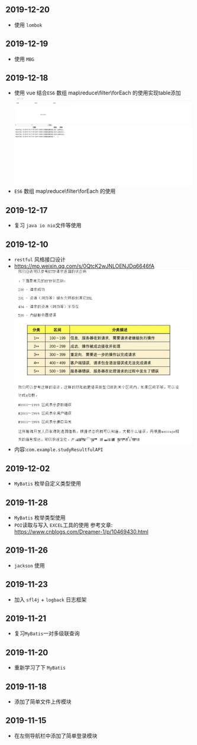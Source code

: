 ## 2019-12-20
- 使用 `lombok`
## 2019-12-19
- 使用 `MBG`
## 2019-12-18
- 使用 vue 结合`ES6` 数组 map\reduce\filter\forEach 的使用实现table添加
![result](./image/Snipaste_2019-12-18_14-23-45.png "binaryTree")
- `ES6` 数组 map\reduce\filter\forEach 的使用
## 2019-12-17
- 复习 `java io nio`文件等使用
## 2019-12-10
- `restful` 风格接口设计 
- https://mp.weixin.qq.com/s/0QtcK2wJNLOENJDq6646fA
![result](./image/Snipaste_2019-12-10_10-53-03.png "binaryTree")
- 内容:`com.example.studyResultfulAPI`

## 2019-12-02
- `MyBatis` 枚举自定义类型使用
## 2019-11-28
- `MyBatis` 枚举类型使用
- `POI`读取与写入 `EXCEL`工具的使用 参考文章: https://www.cnblogs.com/Dreamer-1/p/10469430.html
## 2019-11-26
- `jackson` 使用  
## 2019-11-23
- 加入 `sfl4j` + `logback` 日志框架
## 2019-11-21
- 复习`MyBatis`一对多级联查询
## 2019-11-20 
- 重新学习了下 `MyBatis`
## 2019-11-18
- 添加了简单文件上传模块
## 2019-11-15
- 在左侧导航栏中添加了简单登录模块